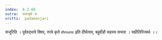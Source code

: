 ```yaml
---
index:  8.2.66
sutra:  ससजुषो रुः
vritti:  padamanjari
---
```


सजूरिति । पूर्ववद्भावे क्विप्, रुत्वे कृते `र्वोरुपधायाः` इति दीर्घत्वम्, बहुव्रीहौ सहस्य सभावः । सप्रीतिरित्यर्थः ।।
